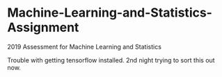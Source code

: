 # Machine-Learning-and-Statistics-Assignment
2019 Assessment for Machine Learning and Statistics


Trouble with getting tensorflow installed. 2nd night trying to sort this out now.  
